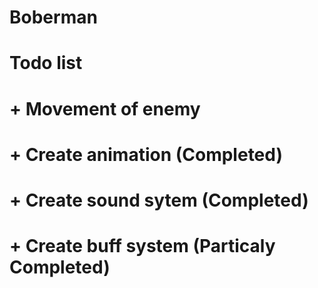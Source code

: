 # Boberman
# Todo list
# + Movement of enemy
# + Create animation (Completed)
# + Create sound sytem (Completed)
# + Create buff system (Particaly Completed)
